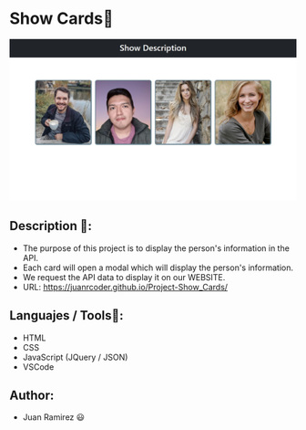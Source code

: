 # Show Cards🚀
![Page main of the project](images/mainProject.jpeg)
## Description 📝:
- The purpose of this project is to display the person's information in the API.
- Each card will open a modal which will display the person's information.
- We request the API data to display it on our WEBSITE.
- URL: https://juanrcoder.github.io/Project-Show_Cards/
## Languajes / Tools📌:
- HTML
- CSS
- JavaScript (JQuery / JSON)
- VSCode
## Author:
- Juan Ramirez 😃
